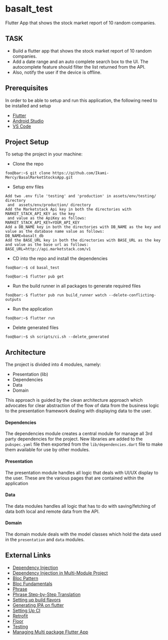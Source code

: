 # basalt_test

Flutter App that shows the stock market report of 10 random
companies.

## TASK
- Build a flutter app that shows the stock market report of 10 random
companies.
- Add a date range and an auto complete search box to the UI. The autocomplete feature
should filter the list returned from the API. 
- Also, notify the user if the device is offline.

## Prerequisites
In order to be able to setup and run this application, the following need to be installed and setup
- [Flutter](https://docs.flutter.dev/get-started/install)
- [Android Studio](https://developer.android.com/studio)
- [VS Code](https://code.visualstudio.com/)

## Project Setup

To setup the project in your machine:

- Clone the repo

```console
foo@bar:~$ git clone https://github.com/Ikami-Mercy/BasalMarketStocksApp.git
```

- Setup env files
```
Add two .env file 'testing' and 'production' in assets/env/testing/ directory
 and  assets/env/production/ directory
Add the Marketstack Api key in both the directories with MARKET_STACK_API_KEY as the key
 and value as the ApiKey as follows:
MARKET_STACK_API_KEY=YOUR_API_KEY
Add a DB_NAME key in both the directories with DB_NAME as the key and value as the database name value as follows:
DB_NAME=basalt_db
Add the BASE_URL key in both the directories with BASE_URL as the key and value as the base url as follows:
BASE_URL=http://api.marketstack.com/v1
```

- CD into the repo and install the dependencies
```console
foo@bar:~$ cd basal_test
```
```console
foo@bar:~$ flutter pub get
```

- Run the build runner in all packages to generate required files
```console
foo@bar:-$ flutter pub run build_runner watch --delete-conflicting-outputs
```

- Run the application
```console
foo@bar:~$ flutter run
```

- Delete generated files
```console
foo@bar:~$ sh scripts/ci.sh --delete_generated
```

## Architecture

The project is divided into 4 modules, namely:
- Presentation (lib)
- Dependencies
- Data
- Domain

This approach is guided by the clean architecture approach which advocates for clear abstraction of the flow of data from the business logic to the presentation framework dealing with displaying data to the user.

#### Dependencies
The dependencies module creates a central module for manage all 3rd party dependencies for the project. New libraries are added to the `pubspec.yaml` file then exported from the `lib/dependencies.dart` file to make them available for use by other modules.

#### Presentation
The presentation module handles all logic that deals with UI/UX display to the user. These are the various pages that are contained within the application

#### Data
The data modules handles all logic that has to do with saving/fetching of data both local and remote data from the API.

#### Domain
The domain module deals with the model classes which hold the data used in the `presentation` and `data` modules.

## External Links
- [Dependency Injection](https://www.youtube.com/watch?v=KNcP8z0hWqs)
- [Dependency Injection in Multi-Module Project](https://abdulhakeemahmoood.medium.com/dependency-injection-in-multi-module-flutter-project-a2bbf99b14ff)
- [Bloc Pattern](https://blog.logrocket.com/state-management-flutter-bloc-pattern/)
- [Bloc Fundamentals](https://bloclibrary.dev/#/coreconcepts?id=state-changes)
- [Phrase](https://phrase.com/)
- [Phrase Step-by-Step Translation](https://www.youtube.com/watch?v=kJZsTiev3oA)
- [Setting up build flavors](https://medium.com/@animeshjain/build-flavors-in-flutter-android-and-ios-with-different-firebase-projects-per-flavor-27c5c5dac10b)
- [Generating IPA on flutter](https://jtmuller5-98869.medium.com/flutter-build-an-ipa-90520e813a96)
- [Setting Up CI](https://medium.com/kinandcartacreated/setup-a-flutter-ci-cd-with-gitlab-ci-part-1-8d40b7a3b3dc)
- [Retrofit](https://pub.dev/packages/retrofit)
- [Floor](https://pub.dev/packages/floor)
- [Testing](https://medium.com/flutter-community/tagged/testing)
- [Managing Multi package Flutter App](https://medium.com/flutter-community/managing-multi-package-flutter-projects-with-melos-c8ce96fa7c82)
